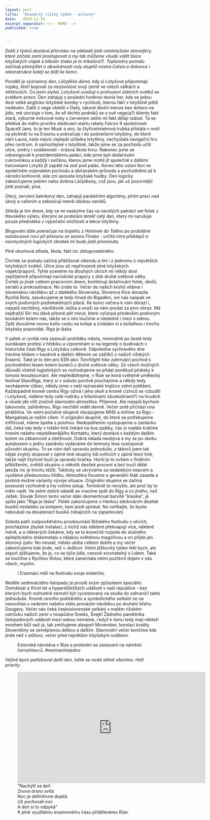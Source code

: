 ```yaml
---
layout: post
title:  "Dvanáctý rižský týden - oslavný"
date:   2019-11-16
excerpt_separator: <!-- MORE -->
published: true


---
```


<p class="intro"><i><span class="dropcap">D</span>alší z týdnů dostává přízvisko na základě jistě celolotyšské atmosféry, které začala zemí prostupovat a my tak můžeme všude vidět tisíce lotyšských vlajek a bikolór (nebo je to trikolóra?). Teploměry pomalu začínají přemýšlet o absolutnosti nuly stupňů mistra Celsia a dokonce i rekonstrukce kolejí se blíží ke konci.</i></p>
<!-- MORE --> 

Pondělí je významný den, *Lāčplēša diena*, kdy si Lotyšové připomínají vojáky, kteří bojovali za nezávislost svojí země ve všech válkách a střetnutích. _Co jsem slyšel, Lotyšové uvažují o prohození státních svátků se svátkem práce._ Den zahajuji s poslední hodinou teorie her, kde se jedou dost velké anglicko-lotyšské bomby v rychlosti, kterou fakt v lotyštině ještě nedávám. Další z vege obědů v Daily, takové školní menze bez dotace na jídlo, mě utvrzuje v tom, že síť těchto podniků se o své vege(a?) klienty fakt stará, výborné mrkvové noky s červeným zelím mi fakt dělají radost. Ta se přelévá do mého prvního sledování startu rakety Falcon 9 společnosti SpaceX (ano, to je ten Musk a ano, ta čtyřicetimetrová trubka přistála v moři na plošině) tu na Erasmu a  pokračuje i do podvečerní lotyštiny, do které nám Laura, naše nejvíc nejlepší učitelka lotyštiny, nachystala navigační hru přes centrum. A samozřejmě v lotyštině, takže jsme se za pochodu učili ulice, směry i vzdálenosti - krásná škola hrou. Nakonec jsme se odnavigovali k prezidentskému paláci, kde jsme byli obdarováni cukrovinkou a každý i svíčkou, kterou jsme mohli jít společně s dalšími tisícovkami Lotyšů jít zapálit na zeď pod palác. Konec této oslaví tkví ve společném vojenském pochodu a občanském průvodu s pochodněmi až k národní knihovně, kde zní spousta lotyšské hudby. Den logicky zakončujeme jedním nebo dvěma Lāčplēsisy, což jsou, jak už pozornější jistě poznali, piva.

Úterý, servisní šatníkový den, zahajuji paralelními algoritmy, plním prací nad úkoly a vařením a zakončuji menší dávkou seriálů.

Středa je tím dnem, kdy se mi naskytne čas na necelých patnáct set fotek z litevského výletu, kterými se probírám téměř celý den, který mi narušuje pouze přednáška z výpočetní složitosti a lekce lotyštiny. 

_Blogování dále pokračuje na trajektu z Helsinek do Tallinu po probděné autobusové noci při přesunu ze severu Finska - určitá míra překlepů a nesmyslných logických zkratek mi bude jistě prominuta._

Plně okurková středa, škola, fakt nic zblogovatelného.

Čtvrtek se pomalu začíná přibližovat víkendu a tím i z jednomu z největších lotyšských svátků. Ulice jsou až nepřirozeně plné lotyšských vlajek/praporů. Tyhle scenérie na dlouhých ulicích mi někdy dost nepříjemně připomínají nacistické prapory z dob druhé světové války. Čvrtek je jinak celkem pracovním dnem, kombinuji dotahování fotek, úkolů, seriálů a prokrastinace. No znáte to. Večer do našich kruhů vítáme i slovenskou návštěvu až z dalekého Slovenska, Slovence Kice dorazila Rychlá Rota, zasvěcujeme je tedy ihned do Rigadění, oni nás naopak ve svých podivných podnikatelných plánů. Ke konci večera k nám dorazí i, nejspíš nechtěný, návštěvník Ježka a snaží se nám prodat za pivo obraz. Má nejdražší Siri mu dává přesně pět minut, které vyčerpá především podivným koukáním kolem nás, takže se s ním loučíme a následně i mezi s sebou. Zpět zkoušíme novou bolto cestu na koleje a zvládám si s boltařkou i trochu lotyšsky popovídat. Riga je láska.

V pátek si rychlá rota zaslouží prohlídku města, minimálně po šesté tedy sundávám profesi z hřebíku a vzpomínám si na legendy o budovách v historické části Rigy a Lotyšsku celkově. Odpoledne sychravého dne trávíme klidem v kavárně a dalším dělením se zážitků z našich rižských Erasmů. Také je to den pro ESN akci _Torchlight hike_ zahrnující pochod s pochodněmi lesem kolem bunkrů z druhé světové války. Ze všech možných důvodů včetně logistických se rozhodujeme se přidat poněkud pirátsky k tomuto lesozkoumání. Ale nepředbíhejme, v Rize se koná světelně umělecký festival StaroRiga, který si v sobotu poctivě procházíme a někdy tedy nechápeme vůbec, někdy jsme v naší reznasské trojičce velmi potěšeni. Každopádně kromě centra Rigy ožívá i jeho okolí a kromě cizinců se vzbudili i Lotyšové, vídáme tedy celé rodinky s trikolórami (duokolórami?) na hrudích a všude jde cítit značně slavnostní atmosféra. Příjemné. Ale nejspíš bychom takovouto, zalidněnou, Rigu nechtěli vidět denně. Večer poté přichází ona pirátština. Ve velmi početné skupině obsazujeme MHD a míříme za Rigu - Mangalsala je naším cílem. V originální skupině, do které se potřebujeme infiltrovat, máme špeha s polohou. Nedopatřením vystupujeme o zastávku dál, čeká nás tedy v totální tmě čekání na bus zpátky, čas si nadále krátíme hraním našeho nejoblíbenějšího Kontaktu, který dostává s každým dalším kolem na zábavnosti a obtížnosti. Dobrá nálada neubývá a my se po skoku autobusem o jednu zastávku vydáváme do temnoty lesa vystopovat původní skupinu. To se nám daří opravdu jednoduše, z táborů jsem tak nějak zvyklý stopovat v úplné tmě skupiny lidí svítících v úplné lesní tmě, takže najít čtyřicet loučí je opravdu hračka. Horší je to ovšem s finálním přiblížením, zvětšit skupinu o několik desítek procent a bez loučí dělat jakože nic je trochu těžší. Takticky se ukrýváme za nedalekým kopcem a vysíláme předsunutou hlídku. Atmosféra houstne a generální štáb zasedá a probírá možné varianty vývoje situace. Originální skupina se začíná posouvat východně a my volíme ústup. Tentokrát to nevyšlo, ale proč by to mělo vadit. Ve velmi dobré náladě se vracíme zpět do Rigy a co jiného, než Ježek. Slovák Šimon tento večer dále okomentoval barvitě "klasika", já spíše jako "Riga je láska". Pátek zakončujeme s Hankou sledováním desítek busíků nedaleko za kolejemi, kam jezdí spinkat. No neříkejte, že byste nekoukali na devatenáct busíků čekajících na zaparkování. 

Sobota patří zodpovědnému prozkoumání Rižského festivalu v ulicích, procházíme zbytek instalací, z nichž nás některé překvapují více, některé méně, a u některých čekáme, kdy se to konečně rozjede do slušného epileptického diskometalu s nějakou světelnou magořinou a on přijde jen sborový zpěv. No nevadí, město ubíhá celkem dobře a my večer zakončujeme kde jinde, než v Ježkovi. Velmi jěžkovitý týden řekl bych, ale aspoň zjišťujeme, že je, co se týče jídla, cenově srovnatelný s Lidem. Také se loučíme s Rychlou Rotou, která zanechala velmi pozitivní dojem v nás všech, myslím.

<figure> 
 <img src="{{ site.baseurl }}/assets/img/IMG_0118.jpg" alt="" class="img-center"> 
   <figcaption>I Erasmáci měli na festivalu svoje místečko.</figcaption>
 </figure>

Neděle sedmnáctého listopadu je prostě svým způsobem speciální. Osmdesát a třicet let a hyperdůležitých událostí v naší republice - bez kterých bych rozhodně nemohl být vycestovaný na studia do zahraničí takto jednoduše. Kromě ranního poklidného a symbolického setkání se na nesouhlas s vedením našeho státu provázím návštěvu po druhém břehu Daugavy. Večer nás čeká československé setkání v malém rižském ostrůvku našich zemí v hospůdce Sveiks, Švejk! Žádného pamětníka listopadových událostí mezi sebou nemáme, i když k tomu tedy mají někteří mnohem blíž než já, tak zmiňujeme alespoň Movember, korelaci kvality Slovenštiny se zeměpisnou délkou a dalším. Slavnostní večer končíme kde jinde než v ježkovi, večer před největším lotyšským svátkem. 

<figure> 
 <img src="{{ site.baseurl }}/assets/img/IMG_1907.JPG" alt="" class="img-center"> 
   <figcaption>Estonská návstěva v Rize a protestní se zastavení na náměstí černohlavců. #neninamtojedno</figcaption>
 </figure>

_Vážně bych potřeboval delší den, tohle se nedá stíhat všechno. Holt priority._  





<figure>
	<iframe width="610" height="360" class="img-center d-block"
	src="https://www.youtube.com/embed/qgJldIpdiiQ"
	frameborder="0"></iframe>
	<figcaption>
		"Nachýlil sa deň <br>
		Znova drsno svitá <br>
		Noc je definitívne dopitá <br>
		Už pochovali noc <br>
		A deň si to odpyká" <br>
        K plně využitému erasmovému času přidělenému Rize.  
	</figcaption>
</figure>   

